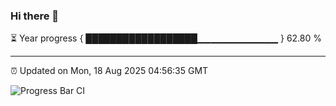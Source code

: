 ### Hi there 👋

⏳ Year progress { ██████████████████▁▁▁▁▁▁▁▁▁▁▁▁ } 62.80 %

---

⏰ Updated on Mon, 18 Aug 2025 04:56:35 GMT

![Progress Bar CI](https://github.com/IshwaranRudhara/GIT-ACTION/workflows/Progress%20Bar%20CI/badge.svg)
